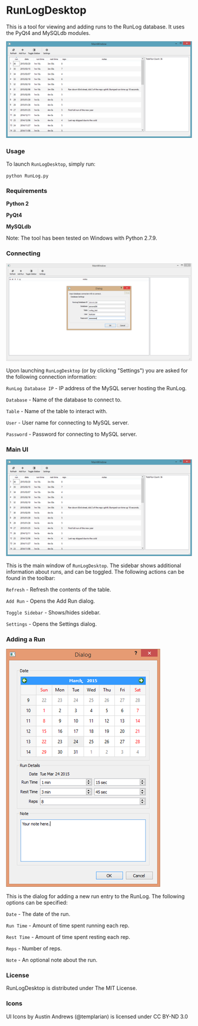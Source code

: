 RunLogDesktop
=============

This is a tool for viewing and adding runs to the RunLog database. It uses the PyQt4 and MySQLdb modules.

![RunLogDesktop GUI](https://raw.githubusercontent.com/davgra04/RunLogDesktop/master/screenshot5_mainwindow.png)


### Usage

To launch `RunLogDesktop`, simply run: 

`python RunLog.py`


### Requirements

**Python 2**

**PyQt4**

**MySQLdb**

Note: The tool has been tested on Windows with Python 2.7.9.


### Connecting

![RunLogDesktop GUI](https://raw.githubusercontent.com/davgra04/RunLogDesktop/master/screenshot6_onstart.png)

Upon launching `RunLogDesktop` (or by clicking "Settings") you are asked for the following connection information:

`RunLog Database IP` - IP address of the MySQL server hosting the RunLog.

`Database` - Name of the database to connect to.

`Table` - Name of the table to interact with.

`User` - User name for connecting to MySQL server.

`Password` - Password for connecting to MySQL server.


### Main UI

![RunLogDesktop GUI](https://raw.githubusercontent.com/davgra04/RunLogDesktop/master/screenshot5_mainwindow.png)

This is the main window of `RunLogDesktop`. The sidebar shows additional information about runs, and can be toggled. The following actions can be found in the toolbar:

`Refresh` - Refresh the contents of the table.

`Add Run` - Opens the Add Run dialog.

`Toggle Sidebar` - Shows/hides sidebar.

`Settings` - Opens the Settings dialog.


### Adding a Run

![RunLogDesktop GUI](https://raw.githubusercontent.com/davgra04/RunLogDesktop/master/screenshot4_addrundialog.png)

This is the dialog for adding a new run entry to the RunLog. The following options can be specified:

`Date` - The date of the run.

`Run Time` - Amount of time spent running each rep.

`Rest Time` - Amount of time spent resting each rep.

`Reps` - Number of reps.

`Note` - An optional note about the run.


### License

RunLogDesktop is distributed under The MIT License.


### Icons

UI Icons by Austin Andrews (@templarian) is licensed under CC BY-ND 3.0

